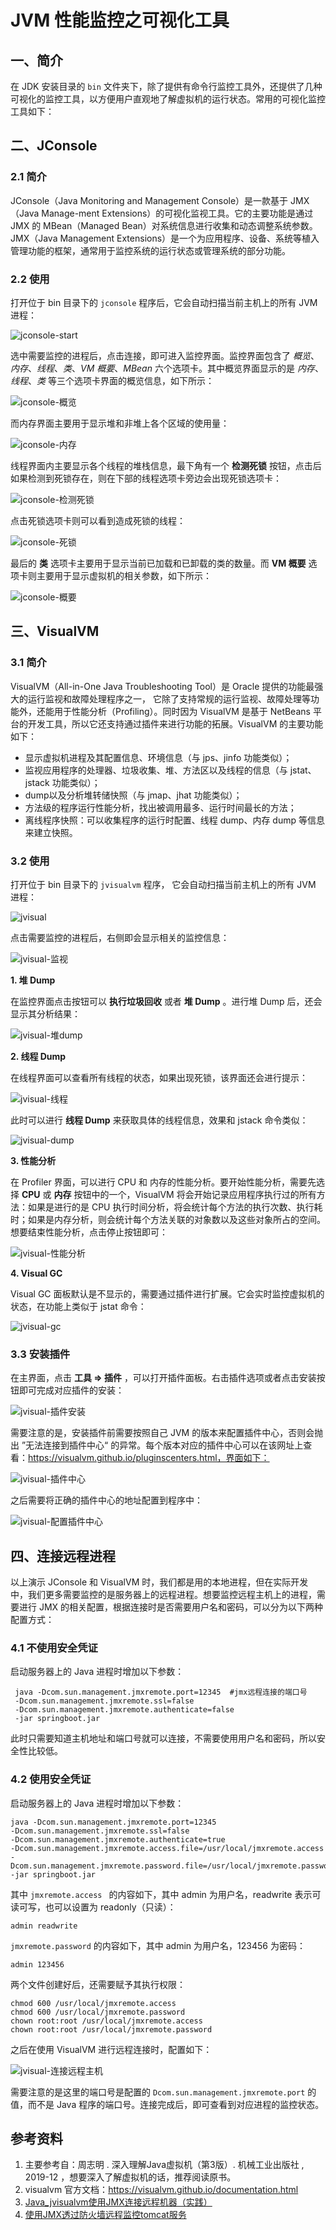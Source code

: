 # JVM 性能监控之可视化工具

## 一、简介

在 JDK 安装目录的 `bin` 文件夹下，除了提供有命令行监控工具外，还提供了几种可视化的监控工具，以方便用户直观地了解虚拟机的运行状态。常用的可视化监控工具如下：



## 二、JConsole

### 2.1 简介

JConsole（Java Monitoring and Management Console）是一款基于 JMX（Java Manage-ment Extensions）的可视化监视工具。它的主要功能是通过 JMX 的 MBean（Managed Bean）对系统信息进行收集和动态调整系统参数。JMX（Java Management Extensions）是一个为应用程序、设备、系统等植入管理功能的框架，通常用于监控系统的运行状态或管理系统的部分功能。

### 2.2 使用

打开位于 bin 目录下的 `jconsole` 程序后，它会自动扫描当前主机上的所有 JVM 进程：

![jconsole-start](D:\Full-Stack-Notes\pictures\jconsole-start.png)

选中需要监控的进程后，点击连接，即可进入监控界面。监控界面包含了 *概览*、*内存*、*线程*、*类*、*VM 概要*、*MBean* 六个选项卡。其中概览界面显示的是 *内存*、*线程*、*类* 等三个选项卡界面的概览信息，如下所示：

![jconsole-概览](D:\Full-Stack-Notes\pictures\jconsole-概览.png)



而内存界面主要用于显示堆和非堆上各个区域的使用量：



![jconsole-内存](D:\Full-Stack-Notes\pictures\jconsole-内存.png)



线程界面内主要显示各个线程的堆栈信息，最下角有一个 **检测死锁** 按钮，点击后如果检测到死锁存在，则在下部的线程选项卡旁边会出现死锁选项卡：



![jconsole-检测死锁](D:\Full-Stack-Notes\pictures\jconsole-检测死锁.png)



点击死锁选项卡则可以看到造成死锁的线程：

![jconsole-死锁](D:\Full-Stack-Notes\pictures\jconsole-死锁.png)



最后的 **类** 选项卡主要用于显示当前已加载和已卸载的类的数量。而 **VM 概要** 选项卡则主要用于显示虚拟机的相关参数，如下所示：



![jconsole-概要](D:\Full-Stack-Notes\pictures\jconsole-概要.png)



## 三、VisualVM

### 3.1 简介

VisualVM（All-in-One Java Troubleshooting Tool）是 Oracle 提供的功能最强大的运行监视和故障处理程序之一， 它除了支持常规的运行监视、故障处理等功能外，还能用于性能分析（Profiling）。同时因为 VisualVM 是基于 NetBeans 平台的开发工具，所以它还支持通过插件来进行功能的拓展。VisualVM 的主要功能如下：

- 显示虚拟机进程及其配置信息、环境信息（与 jps、jinfo 功能类似）；
- 监视应用程序的处理器、垃圾收集、堆、方法区以及线程的信息（与 jstat、jstack 功能类似）；
- dump以及分析堆转储快照（与 jmap、jhat 功能类似）；
- 方法级的程序运行性能分析，找出被调用最多、运行时间最长的方法；
- 离线程序快照：可以收集程序的运行时配置、线程 dump、内存 dump 等信息来建立快照。

### 3.2 使用

打开位于 bin 目录下的 `jvisualvm` 程序， 它会自动扫描当前主机上的所有 JVM 进程：

![jvisual](D:\Full-Stack-Notes\pictures\jvisual.png)



点击需要监控的进程后，右侧即会显示相关的监控信息：



![jvisual-监视](D:\Full-Stack-Notes\pictures\jvisual-监视.png)



**1. 堆 Dump**

在监控界面点击按钮可以 **执行垃圾回收** 或者 **堆 Dump** 。进行堆 Dump 后，还会显示其分析结果：



![jvisual-堆dump](D:\Full-Stack-Notes\pictures\jvisual-堆dump.png)



**2. 线程 Dump**

在线程界面可以查看所有线程的状态，如果出现死锁，该界面还会进行提示：

![jvisual-线程](D:\Full-Stack-Notes\pictures\jvisual-线程.png)



此时可以进行 **线程 Dump** 来获取具体的线程信息，效果和 jstack 命令类似：



![jvisual-dump](D:\Full-Stack-Notes\pictures\jvisual-dump.png)



**3. 性能分析**

在 Profiler 界面，可以进行 CPU 和 内存的性能分析。要开始性能分析，需要先选择 **CPU** 或 **内存** 按钮中的一个，VisualVM 将会开始记录应用程序执行过的所有方法：如果是进行的是 CPU 执行时间分析，将会统计每个方法的执行次数、执行耗时；如果是内存分析，则会统计每个方法关联的对象数以及这些对象所占的空间。想要结束性能分析，点击停止按钮即可：

![jvisual-性能分析](D:\Full-Stack-Notes\pictures\jvisual-性能分析.png)



**4.  Visual GC**

Visual GC 面板默认是不显示的，需要通过插件进行扩展。它会实时监控虚拟机的状态，在功能上类似于 jstat 命令：

![jvisual-gc](D:\Full-Stack-Notes\pictures\jvisual-gc.png)



### 3.3 安装插件

在主界面，点击 **工具 => 插件** ，可以打开插件面板。右击插件选项或者点击安装按钮即可完成对应插件的安装：

![jvisual-插件安装](D:\Full-Stack-Notes\pictures\jvisual-插件安装.png)



需要注意的是，安装插件前需要按照自己 JVM 的版本来配置插件中心，否则会抛出 ”无法连接到插件中心“ 的异常。每个版本对应的插件中心可以在该网址上查看：https://visualvm.github.io/pluginscenters.html，界面如下：



![jvisual-插件中心](D:\Full-Stack-Notes\pictures\jvisual-插件中心.png)



之后需要将正确的插件中心的地址配置到程序中：



![jvisual-配置插件中心](D:\Full-Stack-Notes\pictures\jvisual-配置插件中心.png)



## 四、连接远程进程

以上演示 JConsole 和 VisualVM 时，我们都是用的本地进程，但在实际开发中，我们更多需要监控的是服务器上的远程进程。想要监控远程主机上的进程，需要进行 JMX 的相关配置，根据连接时是否需要用户名和密码，可以分为以下两种配置方式：

### 4.1 不使用安全凭证

启动服务器上的 Java 进程时增加以下参数：

```shell
 java -Dcom.sun.management.jmxremote.port=12345  #jmx远程连接的端口号
 -Dcom.sun.management.jmxremote.ssl=false 
 -Dcom.sun.management.jmxremote.authenticate=false  
 -jar springboot.jar 
```

此时只需要知道主机地址和端口号就可以连接，不需要使用用户名和密码，所以安全性比较低。

### 4.2 使用安全凭证

启动服务器上的 Java 进程时增加以下参数：

```shell
java -Dcom.sun.management.jmxremote.port=12345 
-Dcom.sun.management.jmxremote.ssl=false 
-Dcom.sun.management.jmxremote.authenticate=true 
-Dcom.sun.management.jmxremote.access.file=/usr/local/jmxremote.access 
-Dcom.sun.management.jmxremote.password.file=/usr/local/jmxremote.password 
-jar springboot.jar 
```

其中 `jmxremote.access ` 的内容如下，其中 admin 为用户名，readwrite 表示可读可写，也可以设置为 readonly（只读）：

```shell
admin readwrite  
```

 `jmxremote.password` 的内容如下，其中 admin 为用户名，123456 为密码：

```shell
admin 123456
```

两个文件创建好后，还需要赋予其执行权限：

```shell
chmod 600 /usr/local/jmxremote.access
chmod 600 /usr/local/jmxremote.password
chown root:root /usr/local/jmxremote.access
chown root:root /usr/local/jmxremote.password
```

之后在使用 VisualVM 进行远程连接时，配置如下：

![jvisual-连接远程主机](D:\Full-Stack-Notes\pictures\jvisual-连接远程主机.png)

需要注意的是这里的端口号是配置的 `Dcom.sun.management.jmxremote.port` 的值，而不是 Java 程序的端口号。连接完成后，即可查看到对应进程的监控状态。



## 参考资料

1. 主要参考自：周志明 . 深入理解Java虚拟机（第3版）. 机械工业出版社 , 2019-12 ，想要深入了解虚拟机的话，推荐阅读原书。
2. visualvm 官方文档：https://visualvm.github.io/documentation.html
3. [Java_jvisualvm使用JMX连接远程机器（实践）](https://www.cnblogs.com/gossip/p/6141941.html)
4. [使用JMX透过防火墙远程监控tomcat服务](https://my.oschina.net/mye/blog/64879)